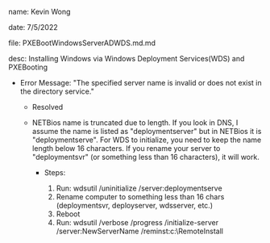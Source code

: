 name: Kevin Wong

date: 7/5/2022

file: PXEBootWindowsServerADWDS.md.md

desc: Installing Windows via Windows Deployment Services(WDS) and PXEBooting



- Error Message: "The specified server name is invalid or does not exist in the directory service."
  - Resolved
  - NETBios name is truncated due to length.  If you look in DNS, I assume the name is listed as "deploymentserver" but in NETBios it is "deploymentserve". For WDS to initialize, you need to keep the name length below 16 characters.  If you rename your server to "deploymentsvr" (or something less than 16 characters), it will work.

    - Steps:

      1. Run: wdsutil /uninitialize /server:deploymentserve
      2. Rename computer to something less than 16 chars (deploymentsvr, deployserver, wdsserver, etc.)
      3. Reboot
      4. Run: wdsutil /verbose /progress /initialize-server /server:NewServerName /reminst:c:\RemoteInstall 
